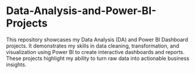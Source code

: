 # Data-Analysis-and-Power-BI-Projects
This repository showcases my Data Analysis (DA) and Power BI Dashboard projects. It demonstrates my skills in data cleaning, transformation, and visualization using Power BI to create interactive dashboards and reports. These projects highlight my ability to turn raw data into actionable business insights.
